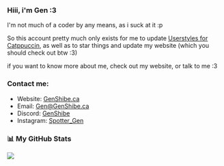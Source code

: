 ### Hiii, i'm Gen :3
I'm not much of a coder by any means, as i suck at it :p 

So this account pretty much only exists for me to update [Userstyles for Catppuccin](https://github.com/catppuccin/userstyles), as well as to star things and update my website (which you should check out btw :3)

if you want to know more about me, check out my website, or talk to me :3
### Contact me:
* Website: [GenShibe.ca](genshibe.ca)
* Email: Gen@GenShibe.ca
* Discord: [GenShibe](https://discord.com/users/217892728875253760)
* Instagram: [Spotter_Gen](https://instagram.com/spotter_gen)
### 📊 My GitHub Stats <!--{ fold() }-->

![](https://github-readme-stats-one-bice.vercel.app/api?username=GenShibe&include_all_commits=true&show_icons=true&bg_color=303446&text_color=c6d0f5&icon_color=ef9f76&title_color=ef9f76&border_color=414559&role=OWNER,ORGANIZATION_MEMBER)

